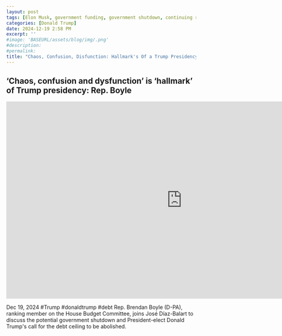 ```yaml
---
layout: post
tags: [Elon Musk, government funding, government shutdown, continuing resolution, debt ceiling, Trump government disfunction, unelected governance, stopgap agreement, politics,  MSNBC]
categories: [Donald Trump]
date: 2024-12-19 2:58 PM
excerpt: ''
#image: 'BASEURL/assets/blog/img/.png'
#description:
#permalink:
title: "Chaos, Confusion, Disfunction: Hallmark's Of a Trump Presidency"
---
```



## ‘Chaos, confusion and dysfunction’ is ‘hallmark’ of Trump presidency: Rep. Boyle

<iframe width="932" height="524" src="https://www.youtube.com/embed/kbtAdoJTlW8" title="‘Chaos, confusion and dysfunction’ is ‘hallmark’ of Trump presidency: Rep. Boyle" frameborder="0" allow="accelerometer; autoplay; clipboard-write; encrypted-media; gyroscope; picture-in-picture; web-share" referrerpolicy="strict-origin-when-cross-origin" allowfullscreen></iframe>

Dec 19, 2024  #Trump #donaldtrump #debt
Rep. Brendan Boyle (D-PA), ranking member on the House Budget Committee, joins José Díaz-Balart to discuss the potential government shutdown and President-elect Donald Trump's call for the debt ceiling to be abolished.

